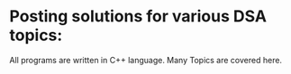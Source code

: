 # Posting solutions for various DSA topics:
All programs are written in C++ language.
Many Topics are covered here.
